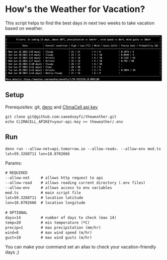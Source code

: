 # How's the Weather for Vacation?

This script helps to find the best days in next two weeks to take vacation based
on weather.

![Output Screenshot](https://github.com/saeedseyfi/theweather/raw/master/assets/output.png)

## Setup

Prerequisites: git, [deno](https://deno.land/) and
[ClimaCell api key](https://developer.climacell.co)

```shell script
git clone git@github.com:saeedseyfi/theweather.git
echo CLIMACELL_APIKEY=your-api-key >> theweather/.env
```

## Run

```shell script
deno run --allow-net=api.tomorrow.io --allow-read=. --allow-env mod.ts lat=59.3268711 lon=18.0702666
```

Params:

```text
# REQUIRED
--allow-net     # allows http request to api 
--allow-read    # allows reading current directory (.env files)
--allow-env     # allows access to env variables
mod.ts          # main script file
lat=59.3268711  # location latitude
lon=18.0702666  # location longitude

# OPTIONAL
days=14         # number of days to check (max 14)
temp=20         # min temperature (ºC) 
precip=1        # max precipitation (mm/hr)
wind=8          # max wind speed (m/hr)
gust=10         # max wind gusts (m/hr)
```

You can make your command set an alias to check your vacation-friendly days ;)
